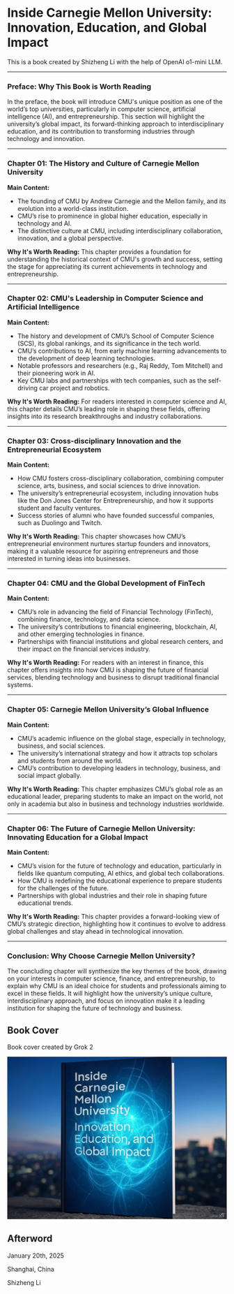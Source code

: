 # Inside Carnegie Mellon University: Innovation, Education, and Global Impact

This is a book created by Shizheng Li with the help of OpenAI o1-mini LLM.

------

### Preface: Why This Book is Worth Reading

In the preface, the book will introduce CMU's unique position as one of the world’s top universities, particularly in computer science, artificial intelligence (AI), and entrepreneurship. This section will highlight the university’s global impact, its forward-thinking approach to interdisciplinary education, and its contribution to transforming industries through technology and innovation.

------

### Chapter 01: The History and Culture of Carnegie Mellon University

**Main Content:**

- The founding of CMU by Andrew Carnegie and the Mellon family, and its evolution into a world-class institution.
- CMU’s rise to prominence in global higher education, especially in technology and AI.
- The distinctive culture at CMU, including interdisciplinary collaboration, innovation, and a global perspective.

**Why It's Worth Reading:** This chapter provides a foundation for understanding the historical context of CMU's growth and success, setting the stage for appreciating its current achievements in technology and entrepreneurship.

------

### Chapter 02: CMU's Leadership in Computer Science and Artificial Intelligence

**Main Content:**

- The history and development of CMU’s School of Computer Science (SCS), its global rankings, and its significance in the tech world.
- CMU’s contributions to AI, from early machine learning advancements to the development of deep learning technologies.
- Notable professors and researchers (e.g., Raj Reddy, Tom Mitchell) and their pioneering work in AI.
- Key CMU labs and partnerships with tech companies, such as the self-driving car project and robotics.

**Why It's Worth Reading:** For readers interested in computer science and AI, this chapter details CMU’s leading role in shaping these fields, offering insights into its research breakthroughs and industry collaborations.

------

### Chapter 03: Cross-disciplinary Innovation and the Entrepreneurial Ecosystem

**Main Content:**

- How CMU fosters cross-disciplinary collaboration, combining computer science, arts, business, and social sciences to drive innovation.
- The university’s entrepreneurial ecosystem, including innovation hubs like the Don Jones Center for Entrepreneurship, and how it supports student and faculty ventures.
- Success stories of alumni who have founded successful companies, such as Duolingo and Twitch.

**Why It's Worth Reading:** This chapter showcases how CMU’s entrepreneurial environment nurtures startup founders and innovators, making it a valuable resource for aspiring entrepreneurs and those interested in turning ideas into businesses.

------

### Chapter 04: CMU and the Global Development of FinTech

**Main Content:**

- CMU’s role in advancing the field of Financial Technology (FinTech), combining finance, technology, and data science.
- The university’s contributions to financial engineering, blockchain, AI, and other emerging technologies in finance.
- Partnerships with financial institutions and global research centers, and their impact on the financial services industry.

**Why It's Worth Reading:** For readers with an interest in finance, this chapter offers insights into how CMU is shaping the future of financial services, blending technology and business to disrupt traditional financial systems.

------

### Chapter 05: Carnegie Mellon University’s Global Influence

**Main Content:**

- CMU’s academic influence on the global stage, especially in technology, business, and social sciences.
- The university’s international strategy and how it attracts top scholars and students from around the world.
- CMU’s contribution to developing leaders in technology, business, and social impact globally.

**Why It's Worth Reading:** This chapter emphasizes CMU’s global role as an educational leader, preparing students to make an impact on the world, not only in academia but also in business and technology industries worldwide.

------

### Chapter 06: The Future of Carnegie Mellon University: Innovating Education for a Global Impact

**Main Content:**

- CMU’s vision for the future of technology and education, particularly in fields like quantum computing, AI ethics, and global tech collaborations.
- How CMU is redefining the educational experience to prepare students for the challenges of the future.
- Partnerships with global industries and their role in shaping future educational trends.

**Why It's Worth Reading:** This chapter provides a forward-looking view of CMU’s strategic direction, highlighting how it continues to evolve to address global challenges and stay ahead in technological innovation.

------

### Conclusion: Why Choose Carnegie Mellon University?

The concluding chapter will synthesize the key themes of the book, drawing on your interests in computer science, finance, and entrepreneurship, to explain why CMU is an ideal choice for students and professionals aiming to excel in these fields. It will highlight how the university’s unique culture, interdisciplinary approach, and focus on innovation make it a leading institution for shaping the future of technology and business.



## Book Cover

Book cover created by Grok 2

![image-20250120161248277](./assets/image-20250120161248277.png)



## Afterword

January 20th, 2025

Shanghai, China

Shizheng Li

